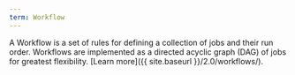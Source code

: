 ```yaml
---
term: Workflow
---
```

A Workflow is a set of rules for defining a collection of jobs and their run order. Workflows are implemented as a directed acyclic graph (DAG) of jobs for greatest flexibility.  [Learn more]({{ site.baseurl }}/2.0/workflows/).
